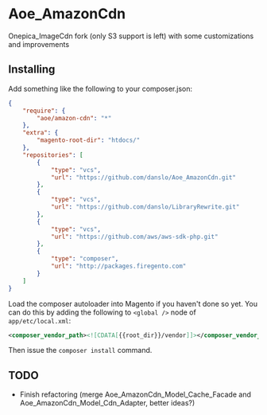 Aoe_AmazonCdn
=============

Onepica_ImageCdn fork (only S3 support is left) with some customizations and improvements

## Installing

Add something like the following to your composer.json:

```json
{
    "require": {
        "aoe/amazon-cdn": "*"
    },
    "extra": {
        "magento-root-dir": "htdocs/"
    },
    "repositories": [
        {
            "type": "vcs",
            "url": "https://github.com/danslo/Aoe_AmazonCdn.git"
        },
        {
            "type": "vcs",
            "url": "https://github.com/danslo/LibraryRewrite.git"
        },
        {
            "type": "vcs",
            "url": "https://github.com/aws/aws-sdk-php.git"
        },
        {
            "type": "composer",
            "url": "http://packages.firegento.com"
        }
    ]
}
```

Load the composer autoloader into Magento if you haven't done so yet.
You can do this by adding the following to ``<global />`` node of ``app/etc/local.xml``:

```xml
<composer_vendor_path><![CDATA[{{root_dir}}/vendor]]></composer_vendor_path>
```

Then issue the ``composer install`` command.

## TODO
- Finish refactoring (merge Aoe_AmazonCdn_Model_Cache_Facade and Aoe_AmazonCdn_Model_Cdn_Adapter, better ideas?)
